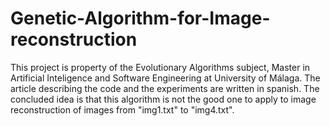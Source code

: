# Genetic-Algorithm-for-Image-reconstruction

This project is property of the Evolutionary Algorithms subject, Master in Artificial 
Inteligence and Software Engineering at University of Málaga. The article describing the code and the 
experiments are written in spanish. The concluded idea is that this algorithm is not the good one to apply to
image reconstruction of images from "img1.txt" to "img4.txt".
